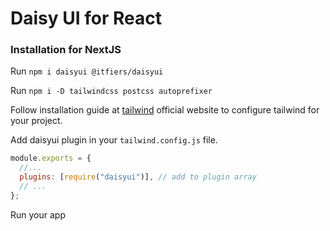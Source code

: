 # Daisy UI for React

### Installation for NextJS

Run `npm i daisyui @itfiers/daisyui`

Run `npm i -D tailwindcss postcss autoprefixer`

Follow installation guide at [tailwind](https://tailwindcss.com/docs/installation) official website to configure tailwind for your project.

Add daisyui plugin in your `tailwind.config.js` file.

```js
module.exports = {
  //...
  plugins: [require("daisyui")], // add to plugin array
  // ...
};
```

Run your app

